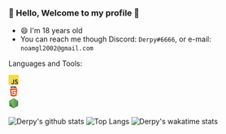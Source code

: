 ### 👋 Hello, Welcome to my profile 👋

- 😄 I'm 18 years old
- You can reach me though Discord: `Derpy#6666`, or e-mail: `noamgl2002@gmail.com`

Languages and Tools:

<code><a target="_blank" rel="noopener noreferrer" href="https://raw.githubusercontent.com/github/explore/80688e429a7d4ef2fca1e82350fe8e3517d3494d/topics/javascript/javascript.png"><img height="20" src="https://raw.githubusercontent.com/github/explore/80688e429a7d4ef2fca1e82350fe8e3517d3494d/topics/javascript/javascript.png" style="max-width:100%;"></a>
</code>
<code><a target="_blank" rel="noopener noreferrer" href="https://raw.githubusercontent.com/github/explore/80688e429a7d4ef2fca1e82350fe8e3517d3494d/topics/html/html.png"><img height="20" src="https://raw.githubusercontent.com/github/explore/80688e429a7d4ef2fca1e82350fe8e3517d3494d/topics/html/html.png" style="max-width:100%;"></a>
</code>
<code><a target="_blank" rel="noopener noreferrer" href="https://raw.githubusercontent.com/github/explore/80688e429a7d4ef2fca1e82350fe8e3517d3494d/topics/nodejs/nodejs.png"><img height="20" src="https://raw.githubusercontent.com/github/explore/80688e429a7d4ef2fca1e82350fe8e3517d3494d/topics/nodejs/nodejs.png" style="max-width:100%;"></a>
</code>

![Derpy's github stats](https://github-readme-stats.vercel.app/api?username=Derpy666&show_icons=true&theme=dark)
![Top Langs](https://github-readme-stats.vercel.app/api/top-langs/?username=Derpy666&layout=compact&theme=dark)
![Derpy's wakatime stats](https://github-readme-stats.vercel.app/api/wakatime?username=Derpy666)
